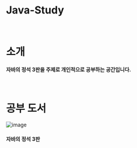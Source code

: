 # Java-Study

<br/>

#  소개
#### 자바의 정석 3판을 주제로 개인적으로 공부하는 공간입니다.

<br/>

# 공부 도서
![image](https://user-images.githubusercontent.com/68285922/206887799-c6058427-0ffc-4d8c-afe6-f08cd9c85524.png)
#### 자바의 정석 3판
